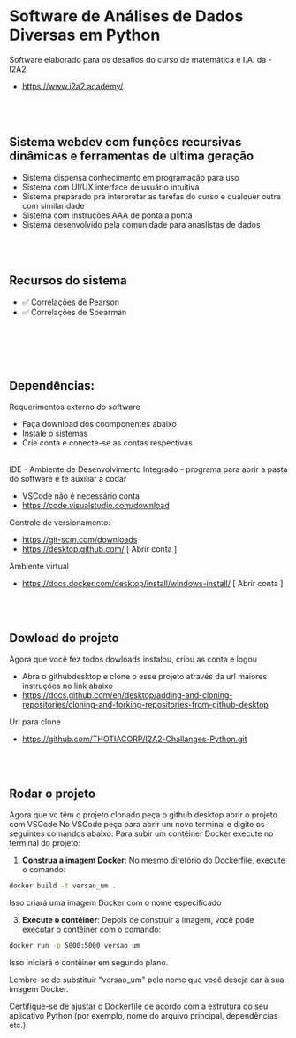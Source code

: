 # Software de Análises de Dados Diversas em Python
Software elaborado para os desafios do curso de matemática e I.A. da - I2A2
- https://www.i2a2.academy/
<br><br><br><br>

## Sistema webdev com funções recursivas dinâmicas e ferramentas de ultima geração
- Sistema dispensa conhecimento em programação para uso
- Sistema com UI/UX interface de usuário intuitiva
- Sistema preparado pra interpretar as tarefas do curso e qualquer outra com similaridade
- Sistema com instruções AAA de ponta a ponta
- Sistema desenvolvido pela comunidade para anaslistas de dados
<br><br><br><br>

## Recursos do sistema
- ✅ Correlações de Pearson
- ✅ Correlações de Spearman

<br><br><br><br>

## Dependências:

Requerimentos externo do software 
- Faça download dos coomponentes abaixo 
- Instale o sistemas
- Crie conta e conecte-se as contas respectivas
 <br><br>

IDE - Ambiente de Desenvolvimento Integrado - programa para abrir a pasta do software e te auxiliar a codar
- VSCode não é necessário conta
- https://code.visualstudio.com/download

Controle de versionamento:
- https://git-scm.com/downloads
- https://desktop.github.com/    [ Abrir conta ]

Ambiente virtual 
- https://docs.docker.com/desktop/install/windows-install/           [ Abrir conta ]

<br><br>

## Dowload do projeto
Agora que você fez todos dowloads instalou, criou as conta e logou 
- Abra o githubdesktop e clone o esse projeto através da url maiores instruções no link abaixo
- https://docs.github.com/en/desktop/adding-and-cloning-repositories/cloning-and-forking-repositories-from-github-desktop 

Url para clone
- https://github.com/THOTIACORP/I2A2-Challanges-Python.git

<br><br>

## Rodar o projeto
Agora que vc têm o projeto clonado peça o github desktop abrir o projeto com VSCode
No VSCode peça para abrir um novo terminal e digite os seguintes comandos abaixo:
Para subir um contêiner Docker execute no terminal do projeto:

1. **Construa a imagem Docker**: No mesmo diretório do Dockerfile, execute o comando:

```bash
docker build -t versao_um .
```

Isso criará uma imagem Docker com o nome especificado

3. **Execute o contêiner**: Depois de construir a imagem, você pode executar o contêiner com o comando:

```bash
docker run -p 5000:5000 versao_um
```

Isso iniciará o contêiner em segundo plano.

Lembre-se de substituir "versao_um" pelo nome que você deseja dar à sua imagem Docker.

Certifique-se de ajustar o Dockerfile de acordo com a estrutura do seu aplicativo Python (por exemplo, nome do arquivo principal, dependências etc.).
